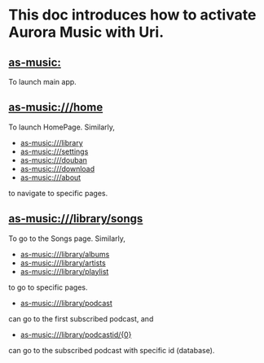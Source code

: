 # This doc introduces how to activate Aurora Music with Uri.

## <a href="as-music:" data-linktype="external">as-music:</a>

To launch main app.

## <a href="as-music:///home" data-linktype="external">as-music:///home</a>

To launch HomePage. Similarly,

* <a href="as-music:///library" data-linktype="external">as-music:///library</a>
* <a href="as-music:///settings" data-linktype="external">as-music:///settings</a>
* <a href="as-music:///douban" data-linktype="external">as-music:///douban</a>
* <a href="as-music:///download" data-linktype="external">as-music:///download</a>
* <a href="as-music:///about" data-linktype="external">as-music:///about</a>

to navigate to specific pages.

## <a href="as-music:///library/songs" data-linktype="external">as-music:///library/songs</a>

To go to the Songs page. Similarly,

* <a href="as-music:///library/albums" data-linktype="external">as-music:///library/albums</a>
* <a href="as-music:///library/artists" data-linktype="external">as-music:///library/artists</a>
* <a href="as-music:///library/playlist" data-linktype="external">as-music:///library/playlist</a>

to go to specific pages.

* <a href="as-music:///library/podcast" data-linktype="external">as-music:///library/podcast</a>

can go to the first subscribed podcast, and

* <a href="as-music:///library/podcastid/{0}" data-linktype="external">as-music:///library/podcastid/{0}</a>

can go to the subscribed podcast with specific id (database).


